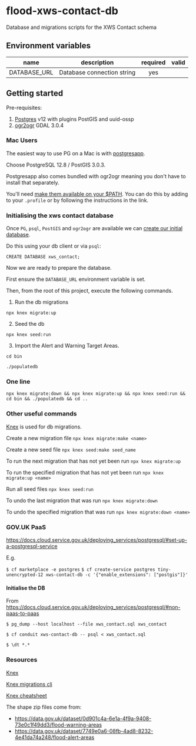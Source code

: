 # flood-xws-contact-db

Database and migrations scripts for the XWS Contact schema

## Environment variables

| name                    | description                    | required   | valid                         |
| ----------              | ------------------             | :--------: | :---------------------------: |
| DATABASE_URL            | Database connection string     | yes        |                               |


## Getting started

Pre-requisites:
1. [Postgres](https://www.postgresql.org/) v12 with plugins PostGIS and uuid-ossp
2. [ogr2ogr](https://gdal.org/programs/ogr2ogr.html) GDAL 3.0.4


### Mac Users

The easiest way to use PG on a Mac is with [postgresapp](https://postgresapp.com/downloads.html).

Choose PostgreSQL 12.8 / PostGIS 3.0.3.

Postgresapp also comes bundled with ogr2ogr meaning you don't have to install that separately.

You'll need [make them available on your $PATH](https://postgresapp.com/documentation/cli-tools.html). You can do this by adding to your `.profile` or by following the instructions in the link.

### Initialising the xws contact database

Once `PG`, `psql`, `PostGIS` and `ogr2ogr` are available we can [create our initial database](https://www.postgresql.org/docs/9.0/sql-createdatabase.html).

Do this using your db client or via `psql`:

`CREATE DATABASE xws_contact;`

Now we are ready to prepare the database.

First ensure the `DATABASE_URL` environment variable is set.

Then, from the root of this project, execute the following commands.

1. Run the db migrations

`npx knex migrate:up`

2. Seed the db

`npx knex seed:run`

3. Import the Alert and Warning Target Areas.

`cd bin`

`./populatedb`


### One line
`npx knex migrate:down && npx knex migrate:up && npx knex seed:run && cd bin && ./populatedb && cd ..`

### Other useful commands

[Knex](https://knexjs.org/) is used for db migrations.

Create a new migration file
`npx knex migrate:make <name>`

Create a new seed file
`npx knex seed:make seed_name`

To run the next migration that has not yet been run
`npx knex migrate:up`

To run the specified migration that has not yet been run
`npx knex migrate:up <name>`

Run all seed files
`npx knex seed:run`

To undo the last migration that was run
`npx knex migrate:down`

To undo the specified migration that was run
`npx knex migrate:down <name>`

### GOV.UK PaaS

https://docs.cloud.service.gov.uk/deploying_services/postgresql/#set-up-a-postgresql-service

E.g.

`$ cf marketplace -e postgres`
`$ cf create-service postgres tiny-unencrypted-12 xws-contact-db -c '{"enable_extensions": ["postgis"]}'`

#### Initialise the DB

From https://docs.cloud.service.gov.uk/deploying_services/postgresql/#non-paas-to-paas

`$ pg_dump --host localhost --file xws_contact.sql xws_contact`

`$ cf conduit xws-contact-db -- psql < xws_contact.sql`

`$ \dt *.*`

### Resources

[Knex](https://knexjs.org/)

[Knex migrations cli](https://knexjs.org/#Migrations)

[Knex cheatsheet](https://devhints.io/knex)


The shape zip files come from:

* https://data.gov.uk/dataset/0d901c4a-6e1a-4f9a-9408-73e0c1f49dd3/flood-warning-areas
* https://data.gov.uk/dataset/7749e0a6-08fb-4ad8-8232-4e41da74a248/flood-alert-areas
